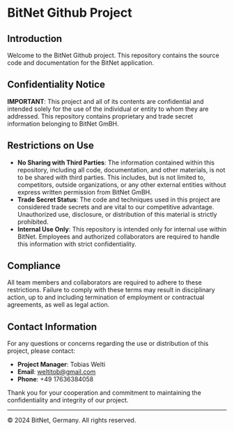 # BitNet Github Project

## Introduction
Welcome to the BitNet Github project. This repository contains the source code and documentation for the BitNet application.

## Confidentiality Notice
**IMPORTANT**: This project and all of its contents are confidential and intended solely for the use of the individual or entity to whom they are addressed. This repository contains proprietary and trade secret information belonging to BitNet GmBH.

## Restrictions on Use
- **No Sharing with Third Parties**: The information contained within this repository, including all code, documentation, and other materials, is not to be shared with third parties. This includes, but is not limited to, competitors, outside organizations, or any other external entities without express written permission from BitNet GmBH.
- **Trade Secret Status**: The code and techniques used in this project are considered trade secrets and are vital to our competitive advantage. Unauthorized use, disclosure, or distribution of this material is strictly prohibited.
- **Internal Use Only**: This repository is intended only for internal use within BitNet. Employees and authorized collaborators are required to handle this information with strict confidentiality.

## Compliance
All team members and collaborators are required to adhere to these restrictions. Failure to comply with these terms may result in disciplinary action, up to and including termination of employment or contractual agreements, as well as legal action.

## Contact Information
For any questions or concerns regarding the use or distribution of this project, please contact:

- **Project Manager**: Tobias Welti
- **Email**: weltitob@gmail.com
- **Phone**: +49 17636384058

Thank you for your cooperation and commitment to maintaining the confidentiality and integrity of our project.

---

© 2024 BitNet, Germany. All rights reserved.
